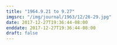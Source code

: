 ```yaml
---
title: "1964.9.21 to 9.27"
imgsrc: "/img/journal/1963/12/26-29.jpg"
date: 2017-12-27T19:36:44-08:00
enddate: 2017-12-27T19:36:44-08:00
draft: false
---
```


<!-- fix pre-formatted input -->

